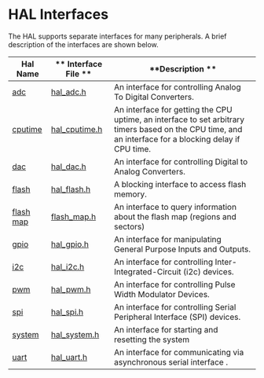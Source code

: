 
# HAL Interfaces

The HAL supports separate interfaces for many peripherals.  A brief
description of the interfaces are shown below.


| **Hal Name** | ** Interface File ** | **Description ** |
|--------------|----------------------|------------------|
| [adc](hal_adc/hal_adc.md)      |  [hal_adc.h](https://github.com/apache/incubator-mynewt-larva/blob/master/hw/hal/include/hal/hal_adc.h)       | An interface for controlling Analog To Digital Converters.
| [cputime](hal_cputime/hal_cpu_timer.md)      |  [hal_cputime.h](https://github.com/apache/incubator-mynewt-larva/blob/master/hw/hal/include/hal/hal_cputime.h)       | An interface for getting the CPU uptime, an interface to set arbitrary timers based on the CPU time, and an interface for a blocking delay if CPU time.
| [dac](hal_dac/hal_dac.md)      |  [hal_dac.h](https://github.com/apache/incubator-mynewt-larva/blob/master/hw/hal/include/hal/hal_dac.h)       | An interface for controlling Digital to Analog Converters.
| [flash](hal_flash/hal_flash.md)        |  [hal_flash.h](https://github.com/apache/incubator-mynewt-larva/blob/master/hw/hal/include/hal/hal_flash.h)         | A blocking interface to access flash memory.
| [flash map](hal_flash/hal_flash_map.md)    |  [flash_map.h](https://github.com/apache/incubator-mynewt-larva/blob/master/hw/hal/include/hal/flash_map.h)         | An interface to query information about the flash map (regions and sectors) 
| [gpio](hal_gpio/hal_gpio.md)         |  [hal_gpio.h](https://github.com/apache/incubator-mynewt-larva/blob/master/hw/hal/include/hal/hal_gpio.h)          |  An interface for manipulating General Purpose Inputs and Outputs.
| [i2c](hal_i2c/hal_i2c.md)      |  [hal_i2c.h](https://github.com/apache/incubator-mynewt-larva/blob/master/hw/hal/include/hal/hal_i2c.h)       | An interface for controlling Inter-Integrated-Circuit (i2c) devices.
| [pwm](hal_pwm/hal_pwm.md)      |  [hal_pwm.h](https://github.com/apache/incubator-mynewt-larva/blob/master/hw/hal/include/hal/hal_pwm.h)       | An interface for controlling Pulse Width Modulator Devices.
| [spi](hal_spi/hal_spi.md)      |  [hal_spi.h](https://github.com/apache/incubator-mynewt-larva/blob/master/hw/hal/include/hal/hal_spi.h)       | An interface for controlling Serial Peripheral Interface (SPI) devices.
| [system](hal_system/hal_sys.md)       |  [hal_system.h](https://github.com/apache/incubator-mynewt-larva/blob/master/hw/hal/include/hal/hal_system.h)      | An interface for starting and resetting the system
| [uart](hal_uart/hal_uart.md)         |  [hal_uart.h](https://github.com/apache/incubator-mynewt-larva/blob/master/hw/hal/include/hal/hal_uart.h)         | An interface for communicating via asynchronous serial interface .


